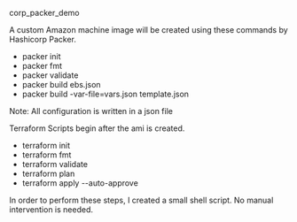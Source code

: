 corp_packer_demo

A custom Amazon machine image will be created using these commands by Hashicorp Packer.

 * packer init
 * packer fmt
 * packer validate 
 * packer build ebs.json
 * packer build -var-file=vars.json template.json

Note: All configuration is written in a json file
 
 Terraform Scripts begin after the ami is created.
 * terraform init
 * terraform fmt
 * terraform validate
 * terraform plan
 * terraform apply --auto-approve
 
 In order to perform these steps, I created a small shell script. No manual intervention is needed.

